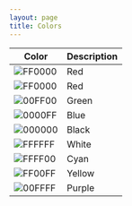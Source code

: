 ```yaml
---
layout: page
title: Colors
---
```


| Color | Description |
|-|-|
| ![FF0000](https://img.shields.io/badge/FF0000Label-FF0000Msg-FF0000) | Red           |
| ![FF0000](https://img.shields.io/badge/FF0000-FF0000) | Red           |
| ![00FF00](https://img.shields.io/badge/00FF00-00FF00) | Green         |
| ![0000FF](https://img.shields.io/badge/0000FF-0000FF) | Blue          |
| ![000000](https://img.shields.io/badge/000000-000000) | Black         |
| ![FFFFFF](https://img.shields.io/badge/FFFFFF-FFFFFF) | White         |
| ![FFFF00](https://img.shields.io/badge/FFFF00-FFFF00) | Cyan          |
| ![FF00FF](https://img.shields.io/badge/FF00FF-FF00FF) | Yellow        |
| ![00FFFF](https://img.shields.io/badge/00FFFF-00FFFF) | Purple        |

